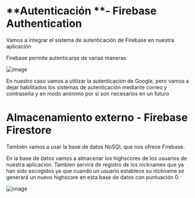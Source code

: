 # **Autenticación **- Firebase Authentication

Vamos a integrar el sistema de autenticación de Firebase en nuestra aplicación

Firebase permite autenticarse de varias maneras

![image](https://github.com/Diego-a-lopez/ScapeTheAds/assets/72018929/71b4576b-539d-4538-9626-73c6de3d3adf)

En nuestro caso vamos a utilizar la autenticación de Google, pero vamos a dejar habilitados los sistemas de autenticación mediante correo y contraseña y en modo anónimo por si son necesarios en un futuro

# **Almacenamiento externo** - Firebase Firestore

También vamos a usar la base de datos NoSQL que nos ofrece Firebase. 

En la base de datos vamos a almacenar los highscores de los usuarios de nuestra aplicación. Tambien servirá de registro de los nicknames que ya han sido escogidos ya que cuando un usuario establece su nickname se generará un nuevo highscore en esta base de datos con puntuación 0.

![image](https://github.com/Diego-a-lopez/ScapeTheAds/assets/72018929/272254bd-7cde-4704-9440-5b3c61b72d94)




